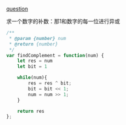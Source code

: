 [question](https://leetcode.com/problems/number-complement)

求一个数字的补数：那1和数字的每一位进行异或

```js
/**
 * @param {number} num
 * @return {number}
 */
var findComplement = function(num) {
    let res = num
    let bit = 1

    while(num){
        res = res ^ bit;
        bit = bit << 1;
        num = num >> 1;
    }

    return res
};
```
